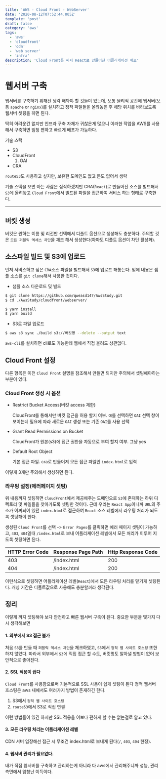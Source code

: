 ```yaml
---
title: 'AWS - Cloud Front - WebServer'
date: '2020-08-12T07:52:44.005Z'
template: 'post'
draft: false
category: 'aws'
tags:
  - 'aws'
  - 'cloudfront'
  - 'cdn'
  - 'web server'
  - 'infra'
description: 'Cloud Front를 써서 React로 만들어진 어플리케이션 배포'
---
```


# 웹서버 구축

웹서버를 구축하기 위해선 생각 해봐야 할 것들이 있는데, 보통 물리적 공간에 웹서버(보통 `apache` or `nginx`)를 설치하고 정적 파일들을 올려놓은 후 해당 위치를 바라보도록 웹서버 셋팅을 하면 된다.

딱히 어려운건 없지만 인프라 구축 자체가 귀찮은게 많으니 이러한 작업을 AWS를 사용해서 구축하면 엄청 편하고 빠르게 배포가 가능하다.

기술 스택

- S3
- CloudFront
  1. OAI
- CRA

`route53`도 사용하고 싶지만, 보유한 도메인도 없고 돈도 없어서 생략

기술 스택을 보면 아는 사람은 짐작하겠지만 CRA(`React`)로 만들어진 소스를 빌드해서 `S3`에 올려놓고 `Cloud Front`에서 빌드된 파일을 접근하여 서비스 하는 형태로 구축한다.

---

## 버킷 생성

버킷은 원하는 이름 및 리전만 선택해서 디폴트 옵션으로 생성해도 충분하다. 주의할 것은 `모든 퍼블릭 엑세스 차단`을 체크 해서 생성한다(아마도 디폴트 옵션이 차단 활성화).

## 소스파일 빌드 및 S3에 업로드

먼저 서비스하고 싶은 `CRA`소스 파일을 빌드해서 `S3`에 업로드 해놓는다. 밑에 내용은 샘플 소스를 `git clone`해서 사용한 것이다.

- 샘플 소스 다운로드 및 빌드

```sh
$ git clone https://github.com/qweasd147/AwsStudy.git
$ cd ./AwsStudy/cloudfront/webserver/

$ yarn install
$ yarn build
```

- S3로 파일 업로드

```sh
$ aws s3 sync ./build s3://버킷명 --delete --output text
```

`aws-cli`를 설치하면 cli로도 가능한데 웹에서 직접 올려도 상관없다.

## Cloud Front 설정

다른 항목은 이전 `Cloud Front` 설명을 참조해서 만들면 되지만 주의해서 셋팅해야하는 부분이 있다.

### Cloud Front 생성 시 옵션

- Restrict Bucket Access(버킷 access 제한)

  CloudFront를 통해서만 버킷 접근을 허용 할지 여부. `예`를 선택하면 `OAI` 선택 창이 보이는데 필요에 따라 새로운 `OAI` 생성 또는 기존 `OAI`를 사용 선택

- Grant Read Permissions on Bucket

  CloudFront가 원본(s3)에 접근 권한을 자동으로 부여 할지 여부. 그냥 yes

- Default Root Object

  기본 접근 파일. cra로 만들어져 모든 접근 파일인 `index.html`로 입력

이렇게 3개만 주의해서 생성하면 된다.

### 라우팅 설정(에러페이지 셋팅)

위 내용까지 셋팅하면 `CloudFront`에서 제공해주는 도메인으로 `S3`에 존재하는 하위 디렉토리 및 파일들을 찾아가도록 셋팅한 것이다. 근데 우리는 `React App`이니까 `URL`의 주소가 어찌되어 있던 `index.html`로 접근하여 `React` 소스 레벨에서 라우팅 처리가 되도록 셋팅해야 한다.

생성된 `Cloud Front`를 선택 -> `Error Pages`를 클릭하면 에러 페이지 셋팅이 가능하고, `403`, `404`일때 `/index.html`로 보내 어플리케이션 레벨에서 모든 처리가 이루어 지도록 셋팅하면 된다.

| HTTP Error Code | Response Page Path | Http Response Code |
| --------------- | ------------------ | ------------------ |
| 403             | /index.html        | 200                |
| 404             | /index.html        | 200                |

이런식으로 셋팅하면 어플리케이션 레벨(`React`)에서 모든 라우팅 처리를 맡기게 셋팅된다.
캐싱 기간은 디폴트값으로 사용해도 충분할꺼라 생각된다.

## 정리

이렇게 까지 셋팅해야 보다 안전하고 빠른 웹서버 구축이 된다. 중요한 부분을 몇가지 다시 생각해보면

#### 1. 외부에서 S3 접근 불가

처음 `S3`를 만들 때 `퍼블릭 엑세스 차단`을 체크하였고, `S3`에서 `정적 웹 사이트 호스팅` 또한 하지 않았다. 따라서 외부에서 `S3`에 직접 접근 할 수도, 버킷명도 알아낼 방법이 없어 보안적으로 좋아진다.

#### 2. SSL 적용이 쉽다

`Cloud Front`를 사용함으로써 기본적으로 SSL 사용이 쉽게 셋팅이 된다
정적 웹서버 호스팅은 aws 내에서도 여러가지 방법이 존재하긴 한다.

1. S3에서 `정적 웹 사이트 호스팅`
2. `route53`에서 S3로 직접 연결

이런 방법들이 있긴 하지만 SSL 적용을 이보다 편하게 할 수는 없는걸로 알고 있다.

#### 3. 모든 라우팅 처리는 어플리케이션 레벨

CDN 서버 입장해선 접근 시 무조건 index.html로 보내게 된다(`/`, `403`, `404` 한정).

#### 4. 웹서버 관리가 필요없다.

내가 직접 웹서버를 구축하고 관리하는게 아니라 다 aws에서 관리해주니까 성능, 관리 측면에서 엄청난 이득이다.
